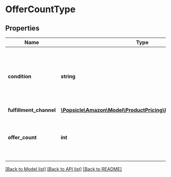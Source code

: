 # OfferCountType

## Properties
Name | Type | Description | Notes
------------ | ------------- | ------------- | -------------
**condition** | **string** | Indicates the condition of the item. For example: New, Used, Collectible, Refurbished, or Club. | [optional] 
**fulfillment_channel** | [**\Popsicle\Amazon\Model\ProductPricing\FulfillmentChannelType**](FulfillmentChannelType.md) |  | [optional] 
**offer_count** | **int** | The number of offers in a fulfillment channel that meet a specific condition. | [optional] 

[[Back to Model list]](../../README.md#documentation-for-models) [[Back to API list]](../../README.md#documentation-for-api-endpoints) [[Back to README]](../../README.md)

